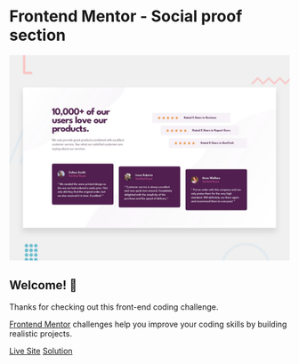 # Frontend Mentor - Social proof section

![Design preview for the Social proof section coding challenge](./design/desktop-preview.jpg)

## Welcome! 👋

Thanks for checking out this front-end coding challenge.

[Frontend Mentor](https://www.frontendmentor.io) challenges help you improve your coding skills by building realistic projects.

[Live Site](https://lucianodlima.github.io/FrontendMentor-Social-proof-section/)
[Solution](https://www.frontendmentor.io/solutions/social-proof-section-scss-mobile-first-HJ4dQknUc)
